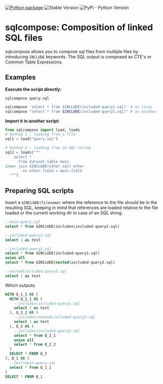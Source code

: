 [![Python package](https://github.com/apmadsen/sqlcompose/actions/workflows/python-test.yml/badge.svg)](https://github.com/apmadsen/sqlcompose/actions/workflows/python-test.yml)
![Stable Version](https://img.shields.io/pypi/v/sqlcompose?label=stable)
![PyPI - Python Version](https://img.shields.io/pypi/pyversions/sqlcompose)

# sqlcompose: Composition of linked SQL files
sqlcompose allows you to compose sql files from multiple files by introducing `INCLUDE` keywords. The SQL output is composed as CTE's or Common Table Expressions.

## Examples
__Execute the script directly:__
```console
sqlcompose query.sql
```
```bash
sqlcompose 'select * from $INCLUDE(included-query1.sql)' # on linux
sqlcompose "select * from $INCLUDE(included-query1.sql)" # on windows
```

__Import it in another script:__
```python
from sqlcompose import load, loads
# method 1 : loading from a file
sql1 = load("query.sql")

# method 2 : loading from an SQL string
sql2 = loads("""
    select *
      from dataset.table main
inner join $INCLUDE(other.sql) other
        on other.field = main.field
  """)
```

## Preparing SQL scripts
Insert a `$INCLUDE(filename)` where the reference to the file should be in the resulting SQL, keeping in mind that references are loaded relative to the file loaded or the current working dir in case of an SQL string.

```sql
--main-query.sql
select * from $INCLUDE(includes\included-query2.sql)
```
```sql
--included-query1.sql
select 1 as test
```
```sql
--included-query2.sql
select * from $INCLUDE(included-query1.sql)
union all
select * from $INCLUDE(nested\included-query3.sql)
```
```sql
--nested\included-query3.sql
select 1 as test
```
Which outputs:
```sql
WITH Q_1_1 AS (
  WITH Q_2_1 AS (
    --includes\included-query1.sql
    select 1 as test
  ), Q_2_2 AS (
    --includes\nested\included-query3.sql
    select 1 as test
  ), Q_2 AS (
    --includes\included-query2.sql
    select * from Q_2_1
    union all
    select * from Q_2_2
  )
  SELECT * FROM Q_2
), Q_1 AS (
  --test\main-query.sql
  select * from Q_1_1
)
SELECT * FROM Q_1
```
